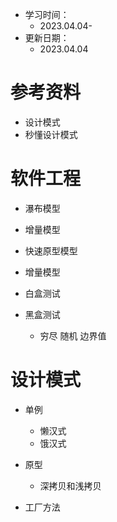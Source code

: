 * 学习时间：
  * 2023.04.04-
* 更新日期：
  * 2023.04.04

# 参考资料
* 设计模式
* 秒懂设计模式

# 软件工程
* 瀑布模型
* 增量模型
* 快速原型模型
* 增量模型
  
* 白盒测试
* 黑盒测试
  * 穷尽 随机 边界值

# 设计模式
* 单例
  * 懒汉式
  * 饿汉式
  
* 原型
  * 深拷贝和浅拷贝
  
* 工厂方法
